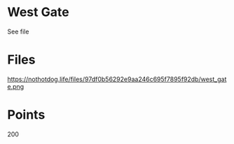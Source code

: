 # West Gate
See file

# Files
https://nothotdog.life/files/97df0b56292e9aa246c695f7895f92db/west_gate.png

# Points
200
